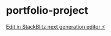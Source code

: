 # portfolio-project

[Edit in StackBlitz next generation editor ⚡️](https://stackblitz.com/~/github.com/dkerishna/portfolio-project)